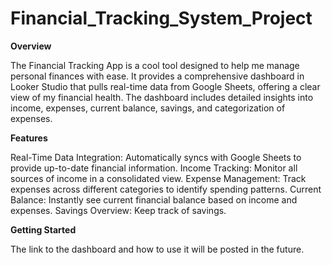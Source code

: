 # Financial_Tracking_System_Project

**Overview**

The Financial Tracking App is a cool tool designed to help me manage personal finances with ease. It provides a comprehensive dashboard in Looker Studio that pulls real-time data from Google Sheets, offering a clear view of my financial health. The dashboard includes detailed insights into income, expenses, current balance, savings, and categorization of expenses.

**Features**

Real-Time Data Integration: Automatically syncs with Google Sheets to provide up-to-date financial information.
Income Tracking: Monitor all sources of income in a consolidated view.
Expense Management: Track expenses across different categories to identify spending patterns.
Current Balance: Instantly see current financial balance based on income and expenses.
Savings Overview: Keep track of savings.

**Getting Started**

The link to the dashboard and how to use it will be posted in the future.
